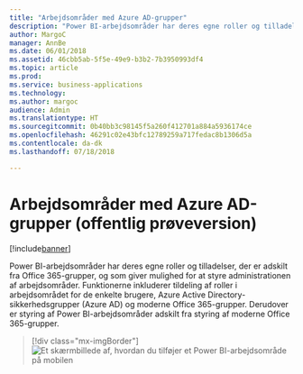 ```yaml
---
title: "Arbejdsområder med Azure AD-grupper"
description: "Power BI-arbejdsområder har deres egne roller og tilladelser, der er adskilt fra Office 365-grupper, og som giver mulighed for at styre administrationen af arbejdsområder."
author: MargoC
manager: AnnBe
ms.date: 06/01/2018
ms.assetid: 46cbb5ab-5f5e-49e9-b3b2-7b3950993df4
ms.topic: article
ms.prod: 
ms.service: business-applications
ms.technology: 
ms.author: margoc
audience: Admin
ms.translationtype: HT
ms.sourcegitcommit: 0b40bb3c98145f5a260f412701a884a5936174ce
ms.openlocfilehash: 46291c02e43bfc12789259a717fedac8b1306d5a
ms.contentlocale: da-dk
ms.lasthandoff: 07/18/2018

---
```

# <a name="workspaces-with-azure-ad-groups-public-preview"></a>Arbejdsområder med Azure AD-grupper (offentlig prøveversion)

[!include[banner](../../../includes/banner.md)]

Power BI-arbejdsområder har deres egne roller og tilladelser, der er adskilt fra Office 365-grupper, og som giver mulighed for at styre administrationen af arbejdsområder.
Funktionerne inkluderer tildeling af roller i arbejdsområdet for de enkelte brugere, Azure Active Directory-sikkerhedsgrupper (Azure AD) og moderne Office 365-grupper. Derudover er styring af Power BI-arbejdsområder adskilt fra styring af moderne Office 365-grupper.

> [!div class="mx-imgBorder"] 
> ![Et skærmbillede af, hvordan du tilføjer et Power BI-arbejdsområde på mobilen](media/workspaces-azure-ad-groups-1.png "Et skærmbillede af, hvordan du tilføjer et Power BI-arbejdsområde på mobilen")

